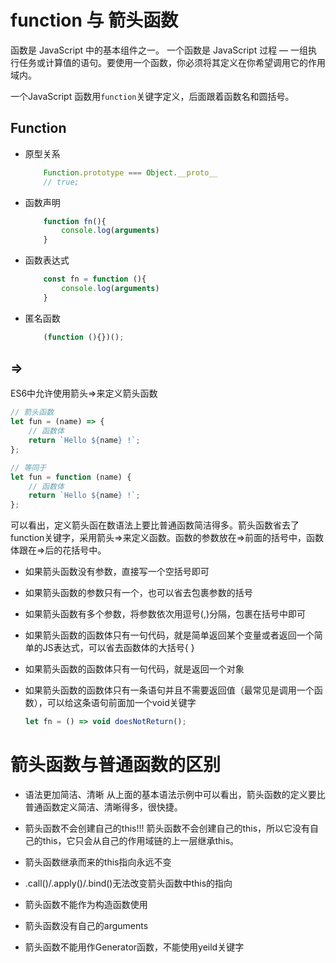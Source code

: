 # function 与 箭头函数


函数是 JavaScript 中的基本组件之一。 一个函数是 JavaScript 过程 — 一组执行任务或计算值的语句。要使用一个函数，你必须将其定义在你希望调用它的作用域内。

一个JavaScript 函数用``function``关键字定义，后面跟着函数名和圆括号。


## Function

- 原型关系
    ```js
        Function.prototype === Object.__proto__
        // true;
    ```
- 函数声明
    ```js
        function fn(){
            console.log(arguments)
        }
    ```
- 函数表达式
    ```js
        const fn = function (){
            console.log(arguments)
        }
    ```
- 匿名函数
    ```js
        (function (){})();
    ```

## =>

ES6中允许使用箭头=>来定义箭头函数
```js
// 箭头函数
let fun = (name) => {
    // 函数体
    return `Hello ${name} !`;
};

// 等同于
let fun = function (name) {
    // 函数体
    return `Hello ${name} !`;
};

```

可以看出，定义箭头函在数语法上要比普通函数简洁得多。箭头函数省去了function关键字，采用箭头=>来定义函数。函数的参数放在=>前面的括号中，函数体跟在=>后的花括号中。


- 如果箭头函数没有参数，直接写一个空括号即可

- 如果箭头函数的参数只有一个，也可以省去包裹参数的括号

- 如果箭头函数有多个参数，将参数依次用逗号(,)分隔，包裹在括号中即可

- 如果箭头函数的函数体只有一句代码，就是简单返回某个变量或者返回一个简单的JS表达式，可以省去函数体的大括号{ }

- 如果箭头函数的函数体只有一句代码，就是返回一个对象

- 如果箭头函数的函数体只有一条语句并且不需要返回值（最常见是调用一个函数），可以给这条语句前面加一个void关键字
    ```js
    let fn = () => void doesNotReturn();
    ```

# 箭头函数与普通函数的区别

- 语法更加简洁、清晰
    从上面的基本语法示例中可以看出，箭头函数的定义要比普通函数定义简洁、清晰得多，很快捷。



- 箭头函数不会创建自己的this!!!
    箭头函数不会创建自己的this，所以它没有自己的this，它只会从自己的作用域链的上一层继承this。


- 箭头函数继承而来的this指向永远不变

- .call()/.apply()/.bind()无法改变箭头函数中this的指向

- 箭头函数不能作为构造函数使用

- 箭头函数没有自己的arguments


- 箭头函数不能用作Generator函数，不能使用yeild关键字